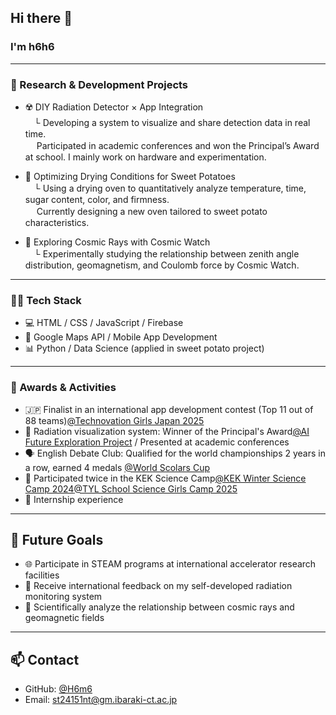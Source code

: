 ## Hi there 👋
### I'm h6h6

---
### 🔬 Research & Development Projects

- ☢️ DIY Radiation Detector × App Integration  
　└ Developing a system to visualize and share detection data in real time.  
　   Participated in academic conferences and won the Principal’s Award at school. I mainly work on hardware and experimentation.

- 🍠 Optimizing Drying Conditions for Sweet Potatoes  
　└ Using a drying oven to quantitatively analyze temperature, time, sugar content, color, and firmness.  
　   Currently designing a new oven tailored to sweet potato characteristics.

- 🌌 Exploring Cosmic Rays with Cosmic Watch  
　└ Experimentally studying the relationship between zenith angle distribution, geomagnetism, and Coulomb force by Cosmic Watch.

---

### 👩‍💻 Tech Stack

- 💻 HTML / CSS / JavaScript / Firebase  
- 📱 Google Maps API / Mobile App Development  
- 📊 Python / Data Science (applied in sweet potato project)  

---

### 🏅 Awards & Activities

- 🇯🇵 Finalist in an international app development contest (Top 11 out of 88 teams)[@Technovation Girls Japan 2025](https://www.technovation.waffle-waffle.org/)
- 🏫 Radiation visualization system: Winner of the Principal's Award[@AI Future Exploration Project](https://www.ibaraki-ct.ac.jp/info/archives/75609) / Presented at academic conferences  
- 🗣️ English Debate Club: Qualified for the world championships 2 years in a row, earned 4 medals [@World Scolars Cup](https://www.scholarscup.org/)
- 🧪 Participated twice in the KEK Science Camp[@KEK Winter Science Camp 2024](https://www.kek.jp/ja/topics/202501311600wsc)[@TYL School Science Girls Camp 2025](https://www.kek.jp/ja/topics/202505021200rikejo)
- 🤖 Internship experience

---

## 🎯 Future Goals

- 🌐 Participate in STEAM programs at international accelerator research facilities  
- 🌟 Receive international feedback on my self-developed radiation monitoring system  
- 📡 Scientifically analyze the relationship between cosmic rays and geomagnetic fields  

---

## 📫 Contact

- GitHub: [@H6m6](https://github.com/H6m6)  
- Email: st24151nt@gm.ibaraki-ct.ac.jp  
